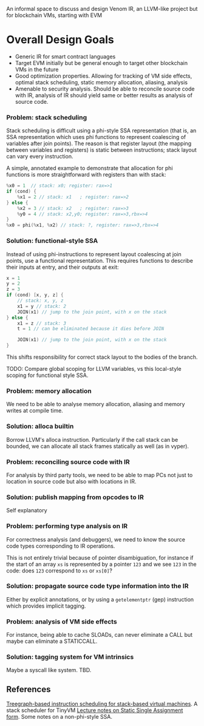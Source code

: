 An informal space to discuss and design Venom IR, an LLVM-like project but for blockchain VMs, starting with EVM

# Overall Design Goals

- Generic IR for smart contract languages
- Target EVM initially but be general enough to target other blockchain VMs in the future
- Good optimization properties. Allowing for tracking of VM side effects, optimal stack scheduling, static memory allocation, aliasing, analysis
- Amenable to security analysis. Should be able to reconcile source code with IR, analysis of IR should yield same or better results as analysis of source code.

### Problem: stack scheduling

Stack scheduling is difficult using a phi-style SSA representation (that is, an SSA representation which uses phi functions to represent coalescing of variables after join points). The reason is that register layout (the mapping between variables and registers) is static between instructions; stack layout can vary every instruction.

A simple, annotated example to demonstrate that allocation for phi functions is more straightforward with registers than with stack:

```c
%x0 = 1  // stack: x0; register: rax=>1
if (cond) {
    %x1 = 2 // stack: x1   ; register: rax=>2
} else {
    %x2 = 3 // stack: x2   ; register: rax=>3
    %y0 = 4 // stack: x2,y0; register: rax=>3,rbx=>4
}
%x0 = phi(%x1, %x2) // stack: ?, register: rax=>3,rbx=>4
```

### Solution: functional-style SSA

Instead of using phi-instructions to represent layout coalescing at join points, use a functional representation. This requires functions to describe their inputs at entry, and their outputs at exit:

```c
x = 1
y = 2
z = 3
if (cond) [x, y, z] {
    // stack: x, y, z
    x1 = y // stack: 2
    JOIN(x1) // jump to the join point, with x on the stack
} else {
    x1 = z // stack: 3
    t = 1 // can be eliminated because it dies before JOIN

    JOIN(x1) // jump to the join point, with x on the stack
}
```

This shifts responsibility for correct stack layout to the bodies of the branch.

TODO: Compare global scoping for LLVM variables, vs this local-style scoping for functional style SSA.

### Problem: memory allocation

We need to be able to analyse memory allocation, aliasing and memory writes at compile time.

### Solution: alloca builtin

Borrow LLVM's alloca instruction. Particularly if the call stack can be bounded, we can allocate all stack frames statically as well (as in vyper).


### Problem: reconciling source code with IR

For analysis by third party tools, we need to be able to map PCs not just to location in source code but also with locations in IR.

### Solution: publish mapping from opcodes to IR

Self explanatory

### Problem: performing type analysis on IR

For correctness analysis (and debuggers), we need to know the source code types corresponding to IR operations.

This is not entirely trivial because of pointer disambiguation, for instance if the start of an array `xs` is represented by a pointer `123` and we see `123` in the code: does `123` correspond to `xs` or `xs[0]`?

### Solution: propagate source code type information into the IR

Either by explicit annotations, or by using a `getelementptr` (gep) instruction which provides implicit tagging.

### Problem: analysis of VM side effects

For instance, being able to cache SLOADs, can never eliminate a CALL but maybe can eliminate a STATICCALL.

### Solution: tagging system for VM intrinsics

Maybe a syscall like system. TBD.

## References

[Treegraph-based instruction scheduling for stack-based virtual machines](https://www.researchgate.net/publication/220369290_Treegraph-based_Instruction_Scheduling_for_Stack-based_Virtual_Machines). A stack scheduler for TinyVM
[Lecture notes on Static Single Assignment form](https://www.cs.cmu.edu/~fp/courses/15411-f13/lectures/06-ssa.pdf). Some notes on a non-phi-style SSA.
